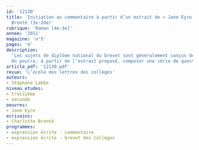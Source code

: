 ```yaml
---
id: '12130'
title: 'Initiation au commentaire à partir d’un extrait de « Jane Eyre »,de Charlotte
  Brontë (3e-2de)'
rubrique: 'Roman [4e-3e]'
annee: '2011'
magazine: 'n°5'
pages: '4'
description: 
  'Les sujets de diplôme national du brevet sont généralement conçus de manière à mettre en relief les centres d’intérêt d’un texte – ce sont les « axes de lecture » qui gouvernent l’organisation du commentaire.
  On pourra, à partir de l’extrait proposé, composer une série de questions qui fourniront le matériau nécessaire à l’élaboration de la première partie du commentaire. Et on demandera aux élèves de construire individuellement, ou par groupes de deux, le plan d’une seconde partie dont on indiquera la visée, charge à eux, ensuite, de rédiger un paragraphe.'
article_pdf: '12130.pdf'
revue: 'L’école des lettres des collèges'
auteurs:
- Stéphane Labbe
niveau_etudes:
- troisième
- seconde
oeuvres:
- Jane Eyre
ecrivains:
- Charlotte Brontë
programmes:
- expression écrite - commentaire
- expression écrite - brevet des collèges
---
```

